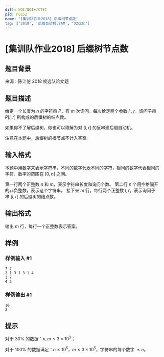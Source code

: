 ```yaml
---
diff: NOI/NOI+/CTSC
pid: P6152
name: "[集训队作业2018] 后缀树节点数"
tag: ['2018', '后缀自动机,SAM', 'O2优化']
---
```

# [集训队作业2018] 后缀树节点数
## 题目背景

来源：陈江伦 2018 候选队论文题
## 题目描述

给定一个长度为 $n$ 的字符串 $P$，有 $m$ 次询问，每次给定两个参数 $l$ , $r$，询问子串 $P[l,r]$ 所构成的后缀树的结点数。

如果你不了解后缀树，你也可以理解为对 $[l,r]$ 的反串建后缀自动机。

注意在本题中，后缀树的根节点不计入答案。
## 输入格式

本题中用数字来表示字符串，不同的数字代表不同的字符，相同的数字代表相同的字符，数字的范围在 $[0,n]$ 之间。

第一行两个正整数 $n$ 和 $m$，表示字符串长度和询问个数。
第二行 $n$ 个用空格隔开的非负整数，表示这个字符串。
接下来 $m$ 行，每行两个正整数 $l,r$，表示询问子串 $[l,r]$ 的后缀树的结点数。
## 输出格式

输出 $m$ 行，每行一个正整数表示答案。
## 样例

### 样例输入 #1
```
7 2
2 1 3 1 3 1 4
1 7
4 5
```
### 样例输出 #1
```
10
2
```
## 提示

对于 $30\%$ 的数据：$n,m\le 3\times 10^3$；

对于 $100\%$ 的数据满足：$n\le 10^5$，$m\le 3\times 10^5$，字符串的每个数字 $\le n$。
